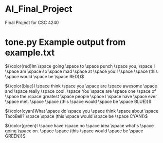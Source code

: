 # AI_Final_Project
Final Project for CSC 4240


# tone.py Example output from example.txt

${\color{red}Im \space going \space to \space punch \space you, \space I \space am \space so \space mad \space at \space you!! \space \space (this \space would \space be \space RED)}$

${\color{blue}I \space think \space you \space are \space awesome \space and \space really \space cool. \space You \space are \space one \space of \space the \space greatest \space people \space I \space have \space ever \space met. \space \space (this \space would \space be \space BLUE)}$

${\color{cyan}What \space do \space you \space think \space about \space TacoBell? \space \space (this \space would \space be \space CYAN)}$

${\color{green}I \space have \space no \space idea \space what's \space going \space on. \space \space (this \space would \space be \space GREEN)}$
